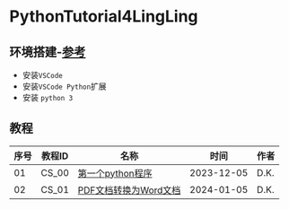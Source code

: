 # PythonTutorial4LingLing

## 环境搭建-[参考](https://www.runoob.com/python3/python-vscode-setup.html)
- 安装`VSCode`
- 安装`VSCode Python`扩展
- 安装 `python 3`
  

## 教程
| 序号 | 教程ID | 名称                                       | 时间       | 作者 |
| ---- | ------ | ------------------------------------------ | ---------- | ---- |
| 01   | CS_00  | [第一个python程序](./CS_00/README.md)      | 2023-12-05 | D.K. |
| 02   | CS_01  | [PDF文档转换为Word文档](./CS_01/README.md) | 2024-01-05 | D.K. |